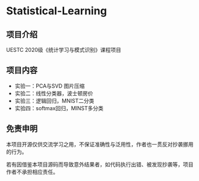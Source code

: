 # Statistical-Learning

## 项目介绍
UESTC 2020级《统计学习与模式识别》课程项目

## 项目内容
- 实验一：PCA与SVD 图片压缩
- 实验二：线性分类器，波士顿房价
- 实验三：逻辑回归，MNIST二分类
- 实验四：softmax回归，MINST多分类

## 免责申明
本项目开源仅供交流学习之用，不保证准确性与泛用性，作者也一贯反对抄袭挪用的行为。

若有因借鉴本项目源码而导致意外结果者，如代码执行出错、被发现抄袭等，项目作者不承担相应责任。
